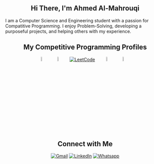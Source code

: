 <h2 align="center">Hi There, I'm Ahmed Al-Mahrouqi</h2>

I am a Computer Science and Engineering student with a passion for Compatitive Programming. I enjoy Problem-Solving, developing a purposeful projects, and helping others with my experience.

<h2 align="center">My Competitive Programming Profiles</h2>

<div align="center" width=100%>
  <a href="https://icpc.global/ICPCID/AGDAHQPONBPC"><img src="https://i.ibb.co/6J0r7rW/Daco-5610880.png" alt="ICPC Global" width=6% /></a>     
	  &emsp; 
  <a href="https://codeforces.com/profile/Almahrouky"><img src="https://img.icons8.com/external-tal-revivo-shadow-tal-revivo/50/000000/external-codeforces-programming-competitions-and-contests-programming-community-logo-shadow-tal-revivo.png" alt="Code Forces" width=6%/></a>
	  &emsp; 
  <a href="https://leetcode.com/u/Almahrouky/"><img src="https://img.icons8.com/external-tal-revivo-shadow-tal-revivo/50/000000/external-level-up-your-coding-skills-and-quickly-land-a-job-logo-shadow-tal-revivo.png" alt="LeetCode" width=%6/></a>
	  &emsp; 
  <a href="https://atcoder.jp/users/AlMahrouqi"><img src="https://i.ibb.co/Q9WSjDB/logo.png" alt="AtCoder" width=6%/></a>
	  &emsp; 
  <a href="https://www.codechef.com/users/almahrouqi"><img src="https://img.icons8.com/color/50/000000/codechef.png" alt="Code Chef" width=6%/></a>
	  &emsp; 
</div>

<h2 align="center">Connect with Me</h2>

<p align="center">
  <a href="mailto:ahmed.aal.mahrouk@gmail.com"><img img src="https://img.shields.io/badge/gmail-%23EA4335.svg?style=plastic&logo=gmail&logoColor=white" alt="Gmail"/></a>
  <a href="https://www.linkedin.com/in/al-mahrouqi/"><img src="https://img.shields.io/badge/linkedin-%230A66C2.svg?style=plastic&logo=linkedin&logoColor=white" alt="LinkedIn"/></a>
  <a href="https://wa.me/201554169534"><img src="https://img.shields.io/badge/whatsapp-%2325D366.svg?style=plastic&logo=whatsapp&logoColor=white" alt="Whatsapp"/></a>
</p>
